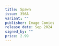 ```yaml
---
title: Spawn
issue: 356A
variant: ""
publisher: Image Comics
release_date: Sep 2024
signed_by: ""
price: 2.99
---
```

